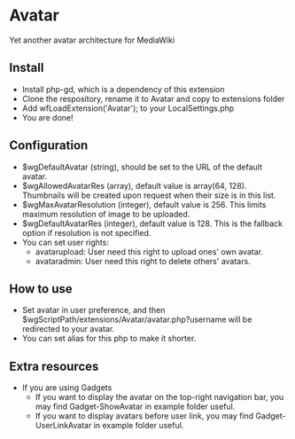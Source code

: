 # Avatar
Yet another avatar architecture for MediaWiki

## Install
* Install php-gd, which is a dependency of this extension
* Clone the respository, rename it to Avatar and copy to extensions folder
* Add wfLoadExtension('Avatar'); to your LocalSettings.php
* You are done!

## Configuration
* $wgDefaultAvatar (string), should be set to the URL of the default avatar.
* $wgAllowedAvatarRes (array), default value is array(64, 128). Thumbnails will be created upon request when their size is in this list.
* $wgMaxAvatarResolution (integer), default value is 256. This limits maximum resolution of image to be uploaded.
* $wgDefaultAvatarRes (integer), default value is 128. This is the fallback option if resolution is not specified.
* You can set user rights: 
	* avatarupload: User need this right to upload ones' own avatar.
	* avataradmin: User need this right to delete others' avatars.

## How to use
* Set avatar in user preference, and then $wgScriptPath/extensions/Avatar/avatar.php?username will be redirected to your avatar.
* You can set alias for this php to make it shorter.

## Extra resources
* If you are using Gadgets
    * If you want to display the avatar on the top-right navigation bar, you may find Gadget-ShowAvatar in example folder useful.
    * If you want to display avatars before user link, you may find Gadget-UserLinkAvatar in example folder useful.

